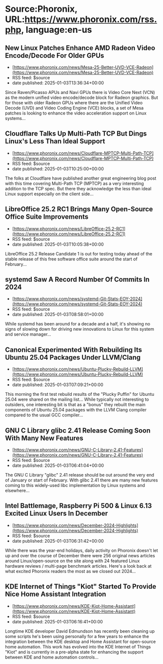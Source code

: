 # Source:Phoronix, URL:https://www.phoronix.com/rss.php, language:en-us

## New Linux Patches Enhance AMD Radeon Video Encode/Decode For Older GPUs
 - [https://www.phoronix.com/news/Mesa-25-Better-UVD-VCE-Radeon](https://www.phoronix.com/news/Mesa-25-Better-UVD-VCE-Radeon)
 - RSS feed: $source
 - date published: 2025-01-03T13:36:34+00:00

Since Raven/Picasso APUs and Navi GPUs there is Video Core Next (VCN) as the modern unified video encode/decode block for Radeon graphics. But for those with older Radeon GPUs where there are the Unified Video Decode (UVD) and Video Coding Engine (VCE) blocks, a set of Mesa patches is looking to enhance the video acceleration support on Linux systems...

## Cloudflare Talks Up Multi-Path TCP But Dings Linux's Less Than Ideal Support
 - [https://www.phoronix.com/news/Cloudflare-MPTCP-Multi-Path-TCP](https://www.phoronix.com/news/Cloudflare-MPTCP-Multi-Path-TCP)
 - RSS feed: $source
 - date published: 2025-01-03T10:25:00+00:00

The folks at Cloudflare have published another great engineering blog post with this time covering Multi-Path TCP (MPTCP) as a very interesting addition to the TCP spec. But there they acknowledge the less than ideal Linux support especially on the client side...

## LibreOffice 25.2 RC1 Brings Many Open-Source Office Suite Improvements
 - [https://www.phoronix.com/news/LibreOffice-25.2-RC1](https://www.phoronix.com/news/LibreOffice-25.2-RC1)
 - RSS feed: $source
 - date published: 2025-01-03T10:05:38+00:00

LibreOffice 25.2 Release Candidate 1 is out for testing today ahead of the stable release of this free software office suite around the start of February...

## systemd Saw A Record Number Of Commits In 2024
 - [https://www.phoronix.com/news/systemd-Git-Stats-EOY-2024](https://www.phoronix.com/news/systemd-Git-Stats-EOY-2024)
 - RSS feed: $source
 - date published: 2025-01-03T08:58:01+00:00

While systemd has been around for a decade and a half, it's showing no signs of slowing down for driving new innovations to Linux for this system and service manager...

## Canonical Experimented With Rebuilding Its Ubuntu 25.04 Packages Under LLVM/Clang
 - [https://www.phoronix.com/news/Ubuntu-Plucky-Rebuild-LLVM](https://www.phoronix.com/news/Ubuntu-Plucky-Rebuild-LLVM)
 - RSS feed: $source
 - date published: 2025-01-03T07:09:21+00:00

This morning the first test rebuild results of the "Plucky Puffin" for Ubuntu 25.04 were shared on the mailing list... While typically not interesting to outsiders, one interesting bit is that as a "bonus" they rebuilt the main components of Ubuntu 25.04 packages with the LLVM Clang compiler compared to the usual GCC compiler...

## GNU C Library glibc 2.41 Release Coming Soon With Many New Features
 - [https://www.phoronix.com/news/GNU-C-Library-2.41-Features](https://www.phoronix.com/news/GNU-C-Library-2.41-Features)
 - RSS feed: $source
 - date published: 2025-01-03T06:41:04+00:00

The GNU C Library "glibc" 2.41 release should be out around the very end of January or start of February. With glibc 2.41 there are many new features coming to this widely-used libc implementation by Linux systems and elsewhere...

## Intel Battlemage, Raspberry Pi 500 & Linux 6.13 Excited Linux Users In December
 - [https://www.phoronix.com/news/December-2024-Highlights](https://www.phoronix.com/news/December-2024-Highlights)
 - RSS feed: $source
 - date published: 2025-01-03T06:31:42+00:00

While there was the year-end holidays, daily activity on Phoronix doesn't let up and over the course of December there were 256 original news articles around Linux/open-source on the site along with 24 featured Linux hardware reviews / multi-page benchmark articles. Here's a look back at what excited Phoronix readers the most as we closed out 2024...

## KDE Internet of Things "Kiot" Started To Provide Nice Home Assistant Integration
 - [https://www.phoronix.com/news/KDE-Kiot-Home-Assistant](https://www.phoronix.com/news/KDE-Kiot-Home-Assistant)
 - RSS feed: $source
 - date published: 2025-01-03T06:16:41+00:00

Longtime KDE developer David Edmundson has recently been cleaning up some scripts he's been using personally for a few years to enhance the integration between the KDE desktop and Home Assistant for open-source home automation. This work has evolved into the KDE Internet of Things "Kiot" and is currently in a pre-alpha state for enhancing the support between KDE and home automation controls...

